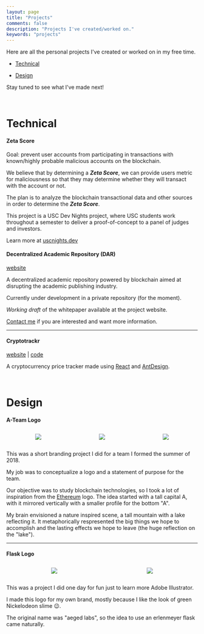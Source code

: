 ```yaml
---
layout: page
title: "Projects"
comments: false
description: "Projects I've created/worked on."
keywords: "projects"
---
```


<style>
	.images {
		display: flex;
		flex-direction: row;
		flex-wrap: wrap;
	}

	img {
		height: auto;
		max-height: 150px;
		width: auto;
		max-width: auto;
	}

	.tools img {
		margin: 5px;
		max-height: 50px;
	}

	.showcase {
		margin-top: 2em;
		margin-bottom: 2em;
		justify-content: space-around;
	}
</style>

<!-- ##### Tools

<div class="images tools">
	<a href="https://adobe.com/Illustrator" target="_blank"><img src="../assets/icons/Tools/adobe_ai.png" alt="Adobe Illustrator" /></a>
	<a href="https://www.sketchapp.com/" target="_blank"><img src="../assets/icons/Tools/sketch.png" alt="Sketch" /></a>
	<a href="https://en.wikipedia.org/wiki/Terminal_(macOS)" target="_blank"><img src="../assets/icons/Tools/terminal.png" alt="Terminal" /></a>
	<a href="https://developer.apple.com/xcode/" target="_blank"><img src="../assets/icons/Tools/xcode.png" alt="Xcode" /></a>
	<a href="https://git.kernel.org/pub/scm/git/git.git/about/" target="_blank"><img src="../assets/icons/Tools/git.png" alt="Xcode" /></a>
</div>

##### Frameworks
<div class="images tools">
	<a href="https://jquery.com/" target="_blank"><img src="../assets/icons/Frameworks/jquery.gif" alt="jQuery" /></a>
	<a href="https://getbootstrap.com/" target="_blank"><img src="../assets/icons/Frameworks/bootstrap.png" alt="Bootstrap" /></a>
	<a href="https://reactjs.org/" target="_blank"><img style="width: 55px" src="../assets/icons/Frameworks/react.png" alt="React" /></a>
	<a href="https://facebook.github.io/react-native/" target="_blank"><img style="width: 55px" src="../assets/icons/Frameworks/react-native.png" alt="React Native" /></a>
</div>
##### Languages

<div class="images tools">
	<a href="https://en.wikipedia.org/wiki/C%2B%2B" target="_blank"><img src="../assets/icons/Languages/cpp.svg" /></a>
	<a href="https://en.wikipedia.org/wiki/C_(programming_language)" target="_blank"><img src="../assets/icons/Languages/c.png" /></a>
	<a href="https://en.wikipedia.org/wiki/JavaScript" target="_blank"><img src="../assets/icons/Languages/js.jpg" /></a>
	<a href="https://en.wikipedia.org/wiki/HTML5" target="_blank"><img src="../assets/icons/Languages/html5.png" /></a>
	<a href="https://en.wikipedia.org/wiki/Cascading_Style_Sheets" target="_blank"><img src="../assets/icons/Languages/css3.png" /></a>
	<a href="https://en.wikipedia.org/wiki/Python_(programming_language)" target="_blank"><img src="../assets/icons/Languages/python.png" /></a>
	<a href="https://en.wikipedia.org/wiki/Go_(programming_language)" target="_blank"><img src="../assets/icons/Languages/go.png" /></a>
</div>

<br/> -->

Here are all the personal projects I've created or worked on in my free time.

* [Technical](#coding)

* [Design](#design)

Stay tuned to see what I've made next!


<br/>


# Technical

#### Zeta Score

Goal: prevent user accounts from participating in transactions with known/highly probable malicious accounts on the blockchain.

We believe that by determining a ***Zeta Score***, we can provide users metric for maliciousness so that they may determine whether they will transact with the account or not.

The plan is to analyze the blockchain transactional data and other sources in order to determine the ***Zeta Score***.


This project is a USC Dev Nights project, where USC students work throughout a semester to deliver a proof-of-concept to a panel of judges and investors.

Learn more at [uscnights.dev](http://www.uscnights.dev)


#### Decentralized Academic Repository (DAR)

<a href="https://aeged.github.io/decentralized-academic-repository" target="_blank">website</a>

A decentralized academic repository powered by blockchain aimed at disrupting the academic publishing industry.

Currently under development in a private repository (for the moment).

*Working draft* of the whitepaper available at the project website.

[Contact me](/contact) if you are interested and want more information.

---

#### Cryptotrackr

<a href="https://aeged.github.io/cryptotrackr" target="_blank">website</a> \| <a href="https://github.com/aeged/cryptotrackr" target="_blank">code</a>

A cryptocurrency price tracker made using [React](https://reactjs.org/) and [AntDesign](https://ant.design/).


<br/>


# Design

#### A-Team Logo

<div class="images showcase">
	<img src="../assets/icons/MyIcons/ateam-logo.png" height="150"/>
	<img src="../assets/icons/MyIcons/ateam-icon-light.png" height="150"/>
	<img src="../assets/icons/MyIcons/ateam-icon-dark.png" height="150"/>
</div>

This was a short branding project I did for a team I formed the summer of 2018.

My job was to conceptualize a logo and a statement of purpose for the team.

Our objective was to study blockchain technologies, so I took a lot of inspiration from the [Ethereum](https://ethereum.org/) logo.
The idea started with a tall capital A, with it mirrored vertically with a smaller profile for the bottom "A".

My brain envisioned a nature inspired scene, a tall mountain with a lake reflecting it.
It metaphorically respresented the big things we hope to accomplish and the lasting effects we hope to leave (the huge reflection on the "lake").

---

#### Flask Logo

<div class="images showcase">
	<img src="../assets/icons/MyIcons/light-flask.png" height="150"/>
	<img src="../assets/icons/MyIcons/dark-flask.png" height="150"/>
</div>

This was a project I did one day for fun just to learn more Adobe Illustrator.

I made this logo for my own brand, mostly because I like the look of green Nickelodeon slime 😉.

The original name was "aeged labs", so the idea to use an erlenmeyer flask came naturally.

